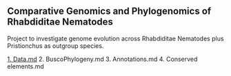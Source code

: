 ## Comparative Genomics and Phylogenomics of Rhabdiditae Nematodes ###

Project to investigate genome evolution across Rhabdiditae Nematodes plus Pristionchus as outgroup species.

[1. Data.md](https://github.com/ToriEggers/RhabditinaPCA/blob/main/Data.md)
2. BuscoPhylogeny.md
3. Annotations.md
4. Conserved elements.md
